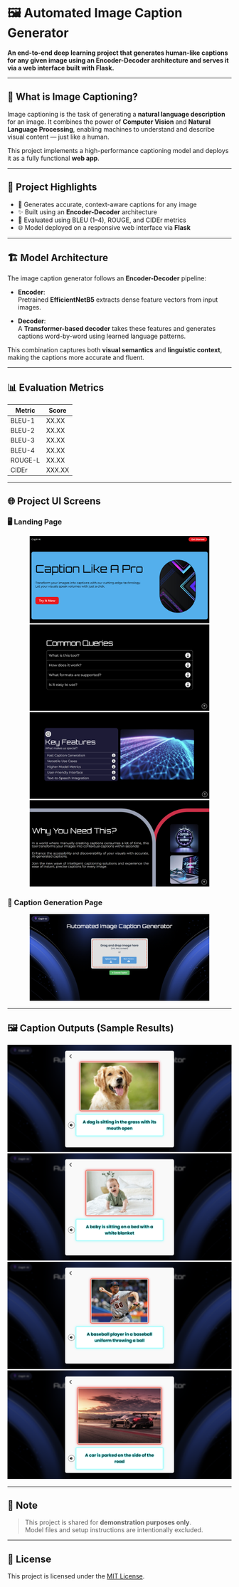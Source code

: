 # 🖼️ Automated Image Caption Generator

**An end-to-end deep learning project that generates human-like captions for any given image using an Encoder-Decoder architecture and serves it via a web interface built with Flask.**

---

## 🧠 What is Image Captioning?

Image captioning is the task of generating a **natural language description** for an image. It combines the power of **Computer Vision** and **Natural Language Processing**, enabling machines to understand and describe visual content — just like a human.

This project implements a high-performance captioning model and deploys it as a fully functional **web app**.

---

## 🚀 Project Highlights

- 📸 Generates accurate, context-aware captions for any image
- ✨ Built using an **Encoder-Decoder** architecture  
- 🧪 Evaluated using BLEU (1–4), ROUGE, and CIDEr metrics  
- 🌐 Model deployed on a responsive web interface via **Flask**

---

## 🏗️ Model Architecture

The image caption generator follows an **Encoder-Decoder** pipeline:

- **Encoder**:  
  Pretrained **EfficientNetB5** extracts dense feature vectors from input images.
  
- **Decoder**:  
  A **Transformer-based decoder** takes these features and generates captions word-by-word using learned language patterns.

This combination captures both **visual semantics** and **linguistic context**, making the captions more accurate and fluent.

---

## 📊 Evaluation Metrics

| Metric        | Score    |
|---------------|----------|
| BLEU-1        | XX.XX    |
| BLEU-2        | XX.XX    |
| BLEU-3        | XX.XX    |
| BLEU-4        | XX.XX    |
| ROUGE-L       | XX.XX    |
| CIDEr         | XXX.XX   |

---

## 🌐 Project UI Screens

### 🖥️ Landing Page

<p align="center">
  <img src="assets/L1.PNG" width="80%" />
  <img src="assets/L2.PNG" width="80%" />
  <img src="assets/L3.PNG" width="80%" />
  <img src="assets/L4.PNG" width="80%" />
</p>

### 🧾 Caption Generation Page

<p align="center">
  <img src="assets/C1.PNG" width="80%" />
</p>

---

## 🖼️ Caption Outputs (Sample Results)

<p align="center">
  <img src="assets/O1.PNG" width="100%" />
  <img src="assets/O2.PNG" width="100%" />
  <img src="assets/O3.PNG" width="100%" />
  <img src="assets/O4.PNG" width="100%" />
</p>

---

## 🚫 Note

> This project is shared for **demonstration purposes only**.  
> Model files and setup instructions are intentionally excluded.

---

## 📝 License

This project is licensed under the [MIT License](LICENSE).
